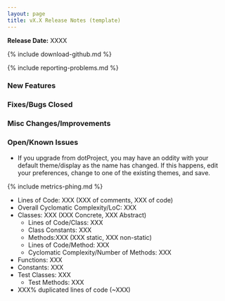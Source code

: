 ```yaml
---
layout: page
title: vX.X Release Notes (template)
---
```


**Release Date:** XXXX

{% include download-github.md %}

{% include reporting-problems.md %}

### New Features

### Fixes/Bugs Closed

### Misc Changes/Improvements

### Open/Known Issues

*  If you upgrade from dotProject, you may have an oddity with your default theme/display as the name has changed.  If this happens, edit your preferences, change to one of the existing themes, and save.

{% include metrics-phing.md %}

* Lines of Code: XXX (XXX of comments, XXX of code)
* Overall Cyclomatic Complexity/LoC: XXX
* Classes: XXX (XXX Concrete, XXX Abstract)
  * Lines of Code/Class: XXX
  * Class Constants: XXX
  * Methods:XXX (XXX static, XXX non-static)
  * Lines of Code/Method: XXX
  * Cyclomatic Complexity/Number of Methods: XXX
* Functions: XXX
* Constants: XXX
* Test Classes: XXX
  * Test Methods: XXX
* XXX% duplicated lines of code (~XXX)
